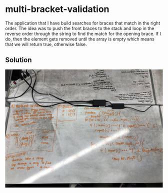 # multi-bracket-validation
The application that I have build searches for braces that match in the right order. The idea was to push the front braces to the stack and loop in the reverse order through the string to find the match for the opening brace. If I do, then the element gets removed until the array is empty which means that we will return true, otherwise false.

## Solution
![multi-bracket-validation](assets/multi-bracket-validation.JPG)